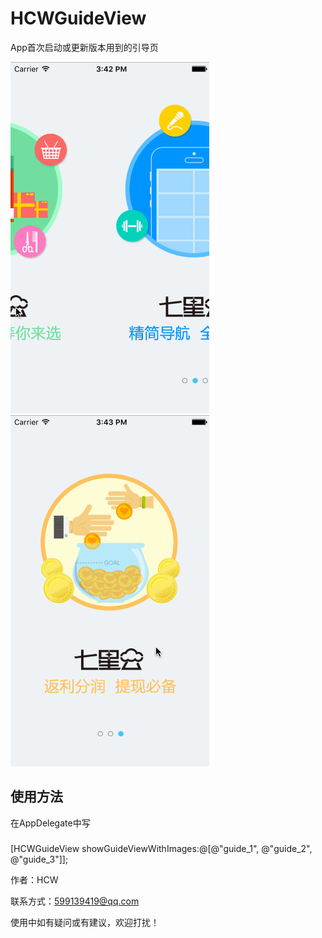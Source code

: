 # HCWGuideView
App首次启动或更新版本用到的引导页

![image](https://github.com/huangchangweng/HCWGuideView/blob/master/HCWGuideView_1.gif)
![image](https://github.com/huangchangweng/HCWGuideView/blob/master/HCWGuideView_2.gif)

## 使用方法
在AppDelegate中写
###
[HCWGuideView showGuideViewWithImages:@[@"guide_1", @"guide_2", @"guide_3"]];

作者：HCW

联系方式：599139419@qq.com

使用中如有疑问或有建议，欢迎打扰！
